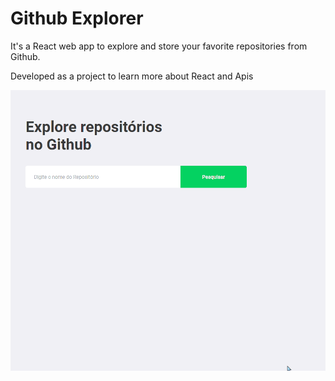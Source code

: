 # Github Explorer

It's a React web app to explore and store your favorite repositories from Github.

Developed as a project to learn more about React and Apis

![](github-explorer.gif)
